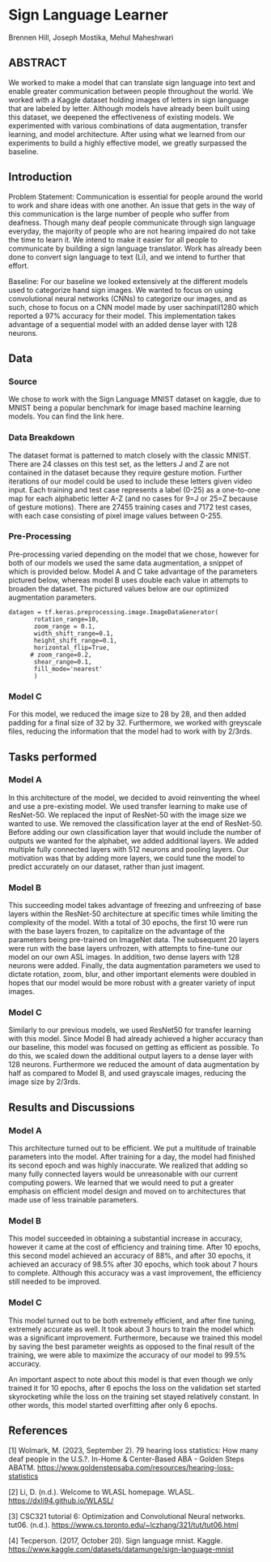 # Sign Language Learner
Brennen Hill, Joseph Mostika, Mehul Maheshwari

## ABSTRACT 
We worked to make a model that can translate sign language into text and enable greater communication between people throughout the world. We worked with a Kaggle dataset holding images of letters in sign language that are labeled by letter. Although models have already been built using this dataset, we deepened the effectiveness of existing models. We experimented with various combinations of data augmentation, transfer learning, and model architecture. After using what we learned from our experiments to build a highly effective model, we greatly surpassed the baseline.



## Introduction
Problem Statement: Communication is essential for people around the world to work and share ideas with one another. An issue that gets in the way of this communication is the large number of people who suffer from deafness. Though many deaf people communicate through sign language everyday, the majority of people who are not hearing impaired do not take the time to learn it. We intend to make it easier for all people to communicate by building a sign language translator. Work has already been done to convert sign language to text (Li), and we intend to further that effort. 

Baseline: For our baseline we looked extensively at the different models used to categorize hand sign images. We wanted to focus on using convolutional neural networks (CNNs) to categorize our images, and as such, chose to focus on a CNN model made by user sachinpatil1280 which reported a 97% accuracy for their model. This implementation takes advantage of a sequential model with an added dense layer with 128 neurons.
## Data
### Source
We chose to work with the Sign Language MNIST dataset on kaggle, due to MNIST being a popular benchmark for image based machine learning models. You can find the link here. 
### Data Breakdown
The dataset format is patterned to match closely with the classic MNIST. 
There are 24 classes on this test set, as the letters J and Z are not contained in the dataset because they require gesture motion. Further iterations of our model could be used to include these letters given video input.
Each training and test case represents a label (0-25) as a one-to-one map for each alphabetic letter A-Z (and no cases for 9=J or 25=Z because of gesture motions). 
There are 27455 training cases and 7172 test cases, with each case consisting of pixel image values between 0-255. 


### Pre-Processing
Pre-processing varied depending on the model that we chose, however for both of our models we used the same data augmentation, a snippet of which is provided below. Model A and C take advantage of the parameters pictured below, whereas model B uses double each value in attempts to broaden the dataset. The pictured values below are our optimized augmentation parameters.
```# data augmentation
datagen = tf.keras.preprocessing.image.ImageDataGenerator(
       rotation_range=10,
       zoom_range = 0.1,
       width_shift_range=0.1,
       height_shift_range=0.1,
       horizontal_flip=True,
      # zoom_range=0.2,
       shear_range=0.1,
       fill_mode='nearest'
       )
```

### Model C
For this model, we reduced the image size to 28 by 28, and then added padding for a final size of 32 by 32. Furthermore, we worked with greyscale files, reducing the information that the model had to work with by 2/3rds. 
## Tasks performed
### Model A
In this architecture of the model, we decided to avoid reinventing the wheel and use a pre-existing model. We used transfer learning to make use of ResNet-50. We replaced the input of ResNet-50 with the image size we wanted to use. We removed the classification layer at the end of ResNet-50. Before adding our own classification layer that would include the number of outputs we wanted for the alphabet, we added additional layers. We added multiple fully connected layers with 512 neurons and pooling layers. Our motivation was that by adding more layers, we could tune the model to predict accurately on our dataset, rather than just imagent. 
### Model B
This succeeding model takes advantage of freezing and unfreezing of base layers within the ResNet-50 architecture at specific times while limiting the complexity of the model. With a total of 30 epochs, the first 10 were run with the base layers frozen, to capitalize on the advantage of the parameters being pre-trained on ImageNet data. The subsequent 20 layers were run with the base layers unfrozen, with attempts to fine-tune our model on our own ASL images. In addition, two dense layers with 128 neurons were added. Finally, the data augmentation parameters we used to dictate rotation, zoom, blur, and other important elements were doubled in hopes that our model would be more robust with a greater variety of input images. 
### Model C
Similarly to our previous models, we used ResNet50 for transfer learning with this model. Since Model B had already achieved a higher accuracy than our baseline, this model was focused on getting as efficient as possible. To do this, we scaled down the additional output layers to a dense layer with 128 neurons. Furthermore we reduced the amount of data augmentation by half as compared to Model B, and used grayscale images, reducing the image size by 2/3rds. 
## Results and Discussions
### Model A
This architecture turned out to be efficient. We put a multitude of trainable parameters into the model. After training for a day, the model had finished its second epoch and was highly inaccurate. We realized that adding so many fully connected layers would be unreasonable with our current computing powers. We learned that we would need to put a greater emphasis on efficient model design and moved on to architectures that made use of less trainable parameters.

### Model B
This model succeeded in obtaining a substantial increase in accuracy, however it came at the cost of efficiency and training time. After 10 epochs, this second model achieved an accuracy of 88%, and after 30 epochs, it achieved an accuracy of 98.5% after 30 epochs, which took about 7 hours to complete. Although this accuracy was a vast improvement, the efficiency still needed to be improved. 
### Model C
This model turned out to be both extremely efficient, and after fine tuning, extremely accurate as well. It took about 3 hours to train the model which was a significant improvement. Furthermore, because we trained this model by saving the best parameter weights as opposed to the final result of the training, we were able to maximize the accuracy of our model to 99.5% accuracy. 


An important aspect to note about this model is that even though we only trained it for 10 epochs, after 6 epochs the loss on the validation set started skyrocketing while the loss on the training set stayed relatively constant. In other words, this model started overfitting after only 6 epochs. 

## References
[1] Wolmark, M. (2023, September 2). 79 hearing loss statistics: How many deaf people in the U.S.?. In-Home & Center-Based ABA - Golden Steps ABATM. https://www.goldenstepsaba.com/resources/hearing-loss-statistics

[2] Li, D. (n.d.). Welcome to WLASL homepage. WLASL. https://dxli94.github.io/WLASL/ 

[3] CSC321 tutorial 6: Optimization and Convolutional Neural networks. tut06. (n.d.). https://www.cs.toronto.edu/~lczhang/321/tut/tut06.html 

[4] Tecperson. (2017, October 20). Sign language mnist. Kaggle. https://www.kaggle.com/datasets/datamunge/sign-language-mnist 
